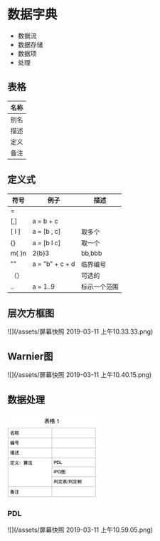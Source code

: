 # 数据字典

* 数据流
* 数据存储
* 数据项
* 处理

## 表格

| 名称 |
| --- |
| 别名 |
| 描述 |
| 定义 |
| 备注 |

## 定义式

| 符号  | 例子 | 描述 |
| --- | --- | --- |
| = |  |  |
| [,] | a = b + c |  |
| [ I ] | a = [b , c] | 取多个 |
| {} | a = [b I c] | 取一个 |
| m{ }n | 2{b}3 | bb,bbb |
| "" | a = "b" + c + d | 临界编号 |
| （） |  | 可选的 |
| .. | a = 1..9 | 标示一个范围 |


## 层次方框图

![](/assets/屏幕快照 2019-03-11 上午10.33.33.png)

## Warnier图

![](/assets/屏幕快照 2019-03-11 上午10.40.15.png)
## 数据处理

![](/assets/15522717828774.jpg)

### PDL

![](/assets/屏幕快照 2019-03-11 上午10.59.05.png)
